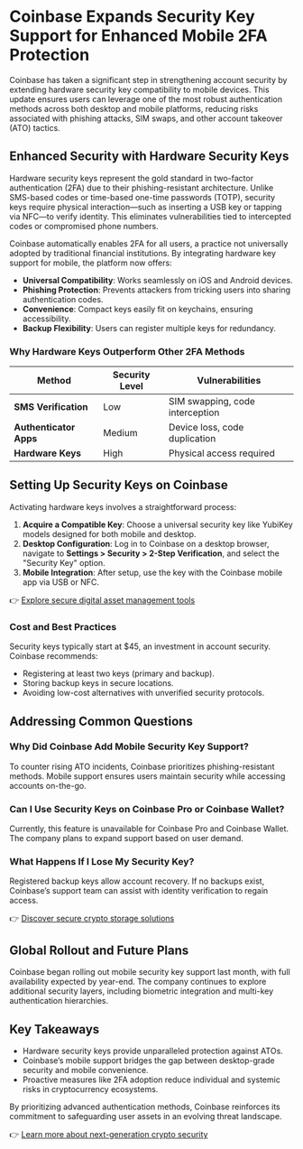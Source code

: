 # Coinbase Expands Security Key Support for Enhanced Mobile 2FA Protection  

Coinbase has taken a significant step in strengthening account security by extending hardware security key compatibility to mobile devices. This update ensures users can leverage one of the most robust authentication methods across both desktop and mobile platforms, reducing risks associated with phishing attacks, SIM swaps, and other account takeover (ATO) tactics.  

## Enhanced Security with Hardware Security Keys  

Hardware security keys represent the gold standard in two-factor authentication (2FA) due to their phishing-resistant architecture. Unlike SMS-based codes or time-based one-time passwords (TOTP), security keys require physical interaction—such as inserting a USB key or tapping via NFC—to verify identity. This eliminates vulnerabilities tied to intercepted codes or compromised phone numbers.  

Coinbase automatically enables 2FA for all users, a practice not universally adopted by traditional financial institutions. By integrating hardware key support for mobile, the platform now offers:  
- **Universal Compatibility**: Works seamlessly on iOS and Android devices.  
- **Phishing Protection**: Prevents attackers from tricking users into sharing authentication codes.  
- **Convenience**: Compact keys easily fit on keychains, ensuring accessibility.  
- **Backup Flexibility**: Users can register multiple keys for redundancy.  

### Why Hardware Keys Outperform Other 2FA Methods  

| Method              | Security Level | Vulnerabilities                  |  
|---------------------|----------------|----------------------------------|  
| **SMS Verification** | Low            | SIM swapping, code interception  |  
| **Authenticator Apps** | Medium       | Device loss, code duplication    |  
| **Hardware Keys**    | High           | Physical access required         |  

## Setting Up Security Keys on Coinbase  

Activating hardware keys involves a straightforward process:  

1. **Acquire a Compatible Key**: Choose a universal security key like YubiKey models designed for both mobile and desktop.  
2. **Desktop Configuration**: Log in to Coinbase on a desktop browser, navigate to **Settings > Security > 2-Step Verification**, and select the "Security Key" option.  
3. **Mobile Integration**: After setup, use the key with the Coinbase mobile app via USB or NFC.  

👉 [Explore secure digital asset management tools](https://bit.ly/okx-bonus)  

### Cost and Best Practices  

Security keys typically start at $45, an investment in account security. Coinbase recommends:  
- Registering at least two keys (primary and backup).  
- Storing backup keys in secure locations.  
- Avoiding low-cost alternatives with unverified security protocols.  

## Addressing Common Questions  

### **Why Did Coinbase Add Mobile Security Key Support?**  
To counter rising ATO incidents, Coinbase prioritizes phishing-resistant methods. Mobile support ensures users maintain security while accessing accounts on-the-go.  

### **Can I Use Security Keys on Coinbase Pro or Coinbase Wallet?**  
Currently, this feature is unavailable for Coinbase Pro and Coinbase Wallet. The company plans to expand support based on user demand.  

### **What Happens If I Lose My Security Key?**  
Registered backup keys allow account recovery. If no backups exist, Coinbase’s support team can assist with identity verification to regain access.  

👉 [Discover secure crypto storage solutions](https://bit.ly/okx-bonus)  

## Global Rollout and Future Plans  

Coinbase began rolling out mobile security key support last month, with full availability expected by year-end. The company continues to explore additional security layers, including biometric integration and multi-key authentication hierarchies.  

## Key Takeaways  

- Hardware security keys provide unparalleled protection against ATOs.  
- Coinbase’s mobile support bridges the gap between desktop-grade security and mobile convenience.  
- Proactive measures like 2FA adoption reduce individual and systemic risks in cryptocurrency ecosystems.  

By prioritizing advanced authentication methods, Coinbase reinforces its commitment to safeguarding user assets in an evolving threat landscape.  

👉 [Learn more about next-generation crypto security](https://bit.ly/okx-bonus)